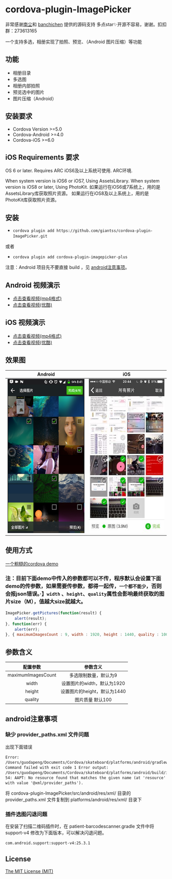 # cordova-plugin-ImagePicker

非常感谢[南尘](https://github.com/nanchen2251)和 [banchichen](https://github.com/banchichen) 提供的源码支持 多点star✨开源不容易，谢谢。扣扣群：273613165

一个支持多选，相册实现了拍照、预览、（Android 图片压缩）等功能

## 功能

- 相册目录
- 多选图
- 相册内部拍照
- 预览选中的图片
- 图片压缩（Android）

## 安装要求

- Cordova Version >=5.0
- Cordova-Android >=4.0
- Cordova-iOS >=6.0

## iOS Requirements 要求

OS 6 or later. Requires ARC iOS6及以上系统可使用. ARC环境.

When system version is iOS6 or iOS7, Using AssetsLibrary. When system version is iOS8 or later, Using PhotoKit. 如果运行在iOS6或7系统上，用的是AssetsLibrary库获取照片资源。 如果运行在iOS8及以上系统上，用的是PhotoKit库获取照片资源。

## 安装

 - `cordova plugin add https://github.com/giantss/cordova-plugin-ImagePicker.git`
 
 或者
 
 - `cordova plugin add cordova-plugin-imagepicker-plus`


注意：Android 项目先不要直接 build ，见 [android注意事项](#android注意事项)。

## Android 视频演示

- [点击查看视频(mp4格式)](http://oqdxjvpc7.bkt.clouddn.com/111.mp4)<br>
- [点击查看视频(优酷)](http://v.youku.com/v_show/id_XMjg0NDg0NDIyMA==.html)

## iOS 视频演示

- [点击查看视频(mp4格式)](http://oqdxjvpc7.bkt.clouddn.com/ios1.mp4)<br>
- [点击查看视频(优酷)](http://v.youku.com/v_show/id_XMjg0NDg0NTU4OA==.html)

## 效果图

| Android         | iOS          |
|:---------------:|:------------:|
| <img src="./res/android.png" width="270px" height="480"> | <img src="./res/ios.jpg" width="270px" height="480"> |

## 使用方式
[一个粗糙的cordova demo](https://github.com/giantss/cordova-plugin-ImagePicker/tree/master/example/cordova/ImagePickerDemo)

### 注：目前下面demo中传入的参数都可以不传，程序默认会设置下面demo的传参数，如果需要传参数，都得一起传，`一个都不能少`，否则会报json错误。·】`width` 、`height`、`quality`属性会影响最终获取的图片size（M），值越大size就越大。

```javascript
ImagePicker.getPictures(function(result) {
    alert(result);
}, function(err) {
    alert(err);
}, { maximumImagesCount : 9, width : 1920, height : 1440, quality : 100 });
```

## 参数含义

| 配置参数            | 参数含义                   |
|:------------------:|:-------------------------:|
| maximumImagesCount | 多选限制数量，默认为9        |
| width              | 设置图片的width，默认为1920   |
| height             | 设置图片的height，默认为1440  |
| quality            | 图片质量 默认100            |

## android注意事项

### 缺少 provider_paths.xml 文件问题

出现下面错误
```
Error: /Users/guodapeng/Documents/Cordova/skateboard/platforms/android/gradlew: Command failed with exit code 1 Error output:
/Users/guodapeng/Documents/Cordova/skateboard/platforms/android/build/intermediates/manifests/full/debug/AndroidManifest.xml:66:35-54: AAPT: No resource found that matches the given name (at 'resource' with value '@xml/provider_paths').
```
将 cordova-plugin-ImagePicker/src/android/res/xml/ 目录的 provider_paths.xml 文件复制到 platforms/android/res/xml/ 目录下

### 插件选图闪退问题
在安装了扫描二维码插件时，在 patient-barcodescanner.gradle 文件中将 support-v4 修改为下面版本，可以解决闪退问题。
```
com.android.support:support-v4:25.3.1
```

## License

[The MIT License (MIT)](http://www.opensource.org/licenses/mit-license.html)


